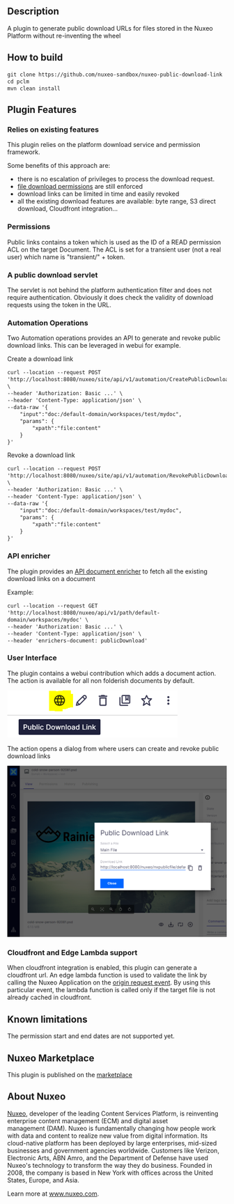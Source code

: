 ## Description

A plugin to generate public download URLs for files stored in the Nuxeo Platform without re-inventing the wheel 

## How to build
```
git clone https://github.com/nuxeo-sandbox/nuxeo-public-download-link
cd pclm
mvn clean install
```

## Plugin Features

### Relies on existing features
This plugin relies on the platform download service and permission framework. 

Some benefits of this approach are:
* there is no escalation of privileges to process the download request.
* [file download permissions](https://doc.nuxeo.com/nxdoc/file-download-security-policies/) are still enforced
* download links can be limited in time and easily revoked
* all the existing download features are available: byte range, S3 direct download, Cloudfront integration...

### Permissions
Public links contains a token which is used as the ID of a READ permission ACL on the target Document.
The ACL is set for a transient user (not a real user) which name is "transient/" + token.

### A public download servlet
The servlet is not behind the platform authentication filter and does not require authentication. 
Obviously it does check the validity of download requests using the token in the URL.

### Automation Operations
Two Automation operations provides an API to generate and revoke public download links. This can be leveraged in webui for example.

Create a download link
```
curl --location --request POST 'http://localhost:8080/nuxeo/site/api/v1/automation/CreatePublicDownloadLink' \
--header 'Authorization: Basic ...' \
--header 'Content-Type: application/json' \
--data-raw '{
    "input":"doc:/default-domain/workspaces/test/mydoc",
    "params": {
        "xpath":"file:content"
    }
}'
```

Revoke a download link
```
curl --location --request POST 'http://localhost:8080/nuxeo/site/api/v1/automation/RevokePublicDownloadLink' \
--header 'Authorization: Basic ...' \
--header 'Content-Type: application/json' \
--data-raw '{
    "input":"doc:/default-domain/workspaces/test/mydoc",
    "params": {
        "xpath":"file:content"
    }
}'
```

### API enricher 
The plugin provides an [API document enricher](https://doc.nuxeo.com/nxdoc/content-enrichers/) to fetch all the existing download links on a document

Example:
```
curl --location --request GET 'http://localhost:8080/nuxeo/api/v1/path/default-domain/workspaces/mydoc' \
--header 'Authorization: Basic ...' \
--header 'Content-Type: application/json' \
--header 'enrichers-document: publicDownload'
```

### User Interface

The plugin contains a webui contribution which adds a document action. The action is available for all non folderish documents by default.

![UI action screenshot](https://github.com/nuxeo-sandbox/nuxeo-public-download-link/blob/master/documentation/screenshot_action.png)

The action opens a dialog from where users can create and revoke public download links

![UI Dialog screenshot](https://github.com/nuxeo-sandbox/nuxeo-public-download-link/blob/master/documentation/screenshot_dialog.png)

### Cloudfront and Edge Lambda support

When cloudfront integration is enabled, this plugin can generate a cloudfront url. An edge lambda function is used to validate the link by calling the Nuxeo Application on the [origin request event](https://docs.aws.amazon.com/AmazonCloudFront/latest/DeveloperGuide/lambda-cloudfront-trigger-events.html).
By using this particular event, the lambda function is called only if the target file is not already cached in cloudfront.

## Known limitations
The permission start and end dates are not supported yet.

## Nuxeo Marketplace
This plugin is published on the [marketplace](https://connect.nuxeo.com/nuxeo/site/marketplace/package/nuxeo-public-download-link)

## About Nuxeo
[Nuxeo](https://www.nuxeo.com), developer of the leading Content Services Platform, is reinventing enterprise content management (ECM) and digital asset management (DAM). Nuxeo is fundamentally changing how people work with data and content to realize new value from digital information. Its cloud-native platform has been deployed by large enterprises, mid-sized businesses and government agencies worldwide. Customers like Verizon, Electronic Arts, ABN Amro, and the Department of Defense have used Nuxeo's technology to transform the way they do business. Founded in 2008, the company is based in New York with offices across the United States, Europe, and Asia.

Learn more at www.nuxeo.com.
